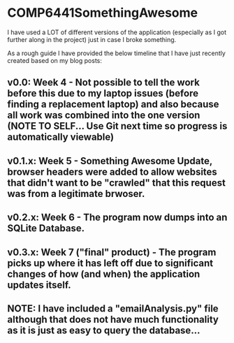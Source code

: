 # COMP6441SomethingAwesome

I have used a LOT of different versions of the application (especially as I got further along in the project) just in case I broke something.

As a rough guide I have provided the below timeline that I have just recently created based on my blog posts:
## v0.0: Week 4 - Not possible to tell the work before this due to my laptop issues (before finding a replacement laptop) and also because all work was combined into the one version (NOTE TO SELF... Use Git next time so progress is automatically viewable)
## v0.1.x: Week 5 - Something Awesome Update, browser headers were added to allow websites that didn't want to be "crawled" that this request was from a legitimate brwoser.
## v0.2.x: Week 6 - The program now dumps into an SQLite Database.
## v0.3.x: Week 7 ("final" product) - The program picks up where it has left off due to significant changes of how (and when) the application updates itself.

## NOTE: I have included a "emailAnalysis.py" file although that does not have much functionality as it is just as easy to query the database...
